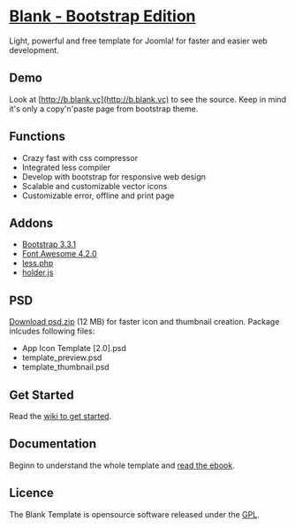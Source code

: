 # [Blank - Bootstrap Edition](http://blank.vc)

Light, powerful and free template for Joomla!
for faster and easier web development.

## Demo

Look at [http://b.blank.vc](http://b.blank.vc) to see the source. Keep in mind it's only a copy'n'paste page from bootstrap theme.

## Functions

* Crazy fast with css compressor
* Integrated less compiler
* Develop with bootstrap for responsive web design
* Scalable and customizable vector icons
* Customizable error, offline and print page

## Addons 

* [Bootstrap 3.3.1](http://getbootstrap.com/)
* [Font Awesome 4.2.0](https://fortawesome.github.io/Font-Awesome/)
* [less.php](https://github.com/oyejorge/less.php)
* [holder.js](http://imsky.github.io/holder/)

## PSD

[Download psd.zip](http://itr.im/psd) (12 MB) for faster icon and thumbnail creation. Package inlcudes following files:

* App Icon Template [2.0].psd
* template_preview.psd
* template_thumbnail.psd

## Get Started

Read the [wiki to get started](https://github.com/Bloggerschmidt/Blank-Template/wiki/Getting-started).

## Documentation

Beginn to understand the whole template and [read the ebook](http://blank.vc/ebook.html).

## Licence

The Blank Template is opensource software released under the [GPL](http://www.gnu.org/licenses/gpl-2.0.txt).
